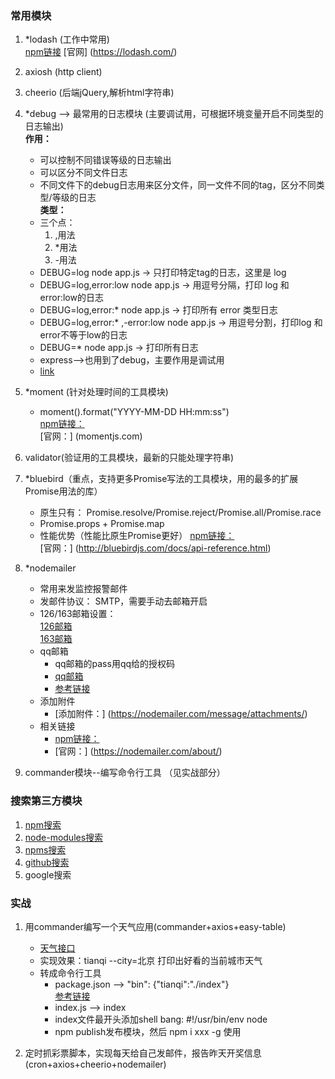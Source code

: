 ### 常用模块

1. *lodash (工作中常用)  
        [npm链接](https://www.npmjs.com/package/lodash) 
        [官网] (https://lodash.com/)  
2. axiosh (http client)
3. cheerio (后端jQuery,解析html字符串)
4. *debug --> 最常用的日志模块 (主要调试用，可根据环境变量开启不同类型的日志输出)     
    **作用：**  
    - 可以控制不同错误等级的日志输出  
    - 可以区分不同文件日志  
    - 不同文件下的debug日志用来区分文件，同一文件不同的tag，区分不同类型/等级的日志  
    **类型：**   
    - 三个点：
        1. ,用法
        2. *用法
        3. -用法     
    - DEBUG=log     node app.js                    -> 只打印特定tag的日志，这里是 log 
    - DEBUG=log,error:low   node app.js            -> 用逗号分隔，打印 log 和 error:low的日志      
    - DEBUG=log,error:*   node app.js              -> 打印所有 error 类型日志
    - DEBUG=log,error:* ,-error:low  node app.js   -> 用逗号分割，打印log 和  error不等于low的日志
    - DEBUG=*    node app.js                        -> 打印所有日志
    - express-->也用到了debug，主要作用是调试用  
    - [link ](https://zhuanlan.zhihu.com/p/29628849)  

5. *moment (针对处理时间的工具模块)       
    -  moment().format("YYYY-MM-DD HH:mm:ss")    
    [npm链接：](https://www.npmjs.com/package/moment)        
    [官网：] (momentjs.com)    
6. validator(验证用的工具模块，最新的只能处理字符串)  
7. *bluebird（重点，支持更多Promise写法的工具模块，用的最多的扩展Promise用法的库）
    - 原生只有： Promise.resolve/Promise.reject/Promise.all/Promise.race
    - Promise.props + Promise.map
    - 性能优势（性能比原生Promise更好）
    [npm链接：](https://www.npmjs.com/package/bluebird)          
    [官网：] (http://bluebirdjs.com/docs/api-reference.html)     
8. *nodemailer  
    - 常用来发监控报警邮件
    - 发邮件协议： SMTP，需要手动去邮箱开启
    - 126/163邮箱设置：  
        [126邮箱 ](http://help.163.com/09/0219/10/52GOPOND007536NI.html)    
        [163邮箱 ](http://help.163.com/09/0219/10/52GOPOND007536NI.html)  
    - qq邮箱
        - qq邮箱的pass用qq给的授权码  
        - [qq邮箱](https://kf.qq.com/faq/120322fu63YV130422nqIrqu.html)    
        - [参考链接](http://www.lovebxm.com/2017/07/21/node-mail/) 
    - 添加附件
        -  [添加附件：] (https://nodemailer.com/message/attachments/) 
    - 相关链接  
       - [npm链接：](https://www.npmjs.com/package/nodemailer)            
       - [官网：] (https://nodemailer.com/about/)  
9. commander模块--编写命令行工具 （见实战部分） 

###  搜索第三方模块

1. [npm搜索 ](https://www.npmjs.com/search?q=xxx)
2. [node-modules搜索 ](http://node-modules.com/search?u=&q=xxx)
3. [npms搜索 ](https://npms.io/search?q=xxx)
4. [github搜索 ](https://github.com/search?l=JavaScript&q=xxx&type=Repositories&utf8=%E2%9C%93)
5. google搜索

###   实战

1. 用commander编写一个天气应用(commander+axios+easy-table) 
    - [天气接口](http://www.sojson.com/open/api/weather/json.shtml?city=%E5%8C%97%E4%BA%AC)
    - 实现效果：tianqi --city=北京 打印出好看的当前城市天气
    - 转成命令行工具
       - package.json --> "bin": {"tianqi":"./index"}    
         [参考链接](https://docs.npmjs.com/files/package.json#bin)
       - index.js --> index
       - index文件最开头添加shell bang: #!/usr/bin/env node
       - npm publish发布模块，然后 npm i xxx -g 使用

2. 定时抓彩票脚本，实现每天给自己发邮件，报告昨天开奖信息(cron+axios+cheerio+nodemailer)

